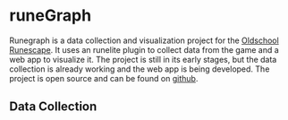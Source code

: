 # runeGraph

Runegraph is a data collection and visualization project for the [Oldschool Runescape](http://www.runescape.com/). It uses an runelite plugin to collect data from the game and a web app to visualize it. The project is still in its early stages, but the data collection is already working and the web app is being developed. The project is open source and can be found on [github](https://github.com/wvanderp/runegraph).

## Data Collection
